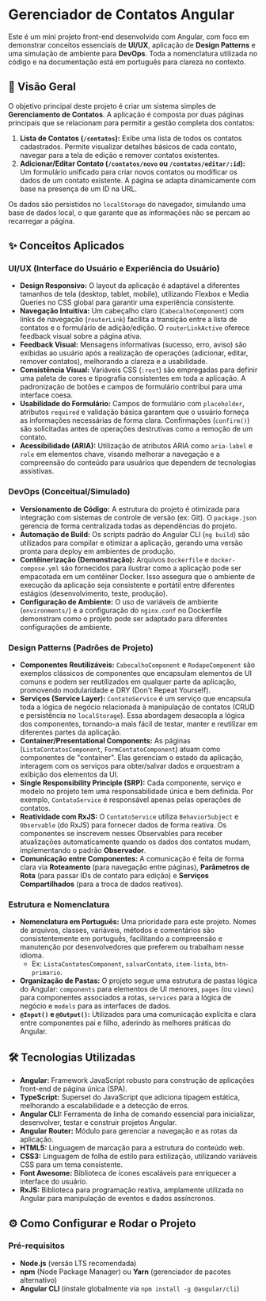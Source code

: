 # Gerenciador de Contatos Angular

Este é um mini projeto front-end desenvolvido com Angular, com foco em demonstrar conceitos essenciais de **UI/UX**, aplicação de **Design Patterns** e uma simulação de ambiente para **DevOps**. Toda a nomenclatura utilizada no código e na documentação está em português para clareza no contexto.

## 🚀 Visão Geral

O objetivo principal deste projeto é criar um sistema simples de **Gerenciamento de Contatos**. A aplicação é composta por duas páginas principais que se relacionam para permitir a gestão completa dos contatos:

1.  **Lista de Contatos (`/contatos`):** Exibe uma lista de todos os contatos cadastrados. Permite visualizar detalhes básicos de cada contato, navegar para a tela de edição e remover contatos existentes.
2.  **Adicionar/Editar Contato (`/contatos/novo` ou `/contatos/editar/:id`):** Um formulário unificado para criar novos contatos ou modificar os dados de um contato existente. A página se adapta dinamicamente com base na presença de um ID na URL.

Os dados são persistidos no `localStorage` do navegador, simulando uma base de dados local, o que garante que as informações não se percam ao recarregar a página.

## ✨ Conceitos Aplicados

### UI/UX (Interface do Usuário e Experiência do Usuário)

* **Design Responsivo:** O layout da aplicação é adaptável a diferentes tamanhos de tela (desktop, tablet, mobile), utilizando Flexbox e Media Queries no CSS global para garantir uma experiência consistente.
* **Navegação Intuitiva:** Um cabeçalho claro (`CabecalhoComponent`) com links de navegação (`routerLink`) facilita a transição entre a lista de contatos e o formulário de adição/edição. O `routerLinkActive` oferece feedback visual sobre a página ativa.
* **Feedback Visual:** Mensagens informativas (sucesso, erro, aviso) são exibidas ao usuário após a realização de operações (adicionar, editar, remover contatos), melhorando a clareza e a usabilidade.
* **Consistência Visual:** Variáveis CSS (`:root`) são empregadas para definir uma paleta de cores e tipografia consistentes em toda a aplicação. A padronização de botões e campos de formulário contribui para uma interface coesa.
* **Usabilidade do Formulário:** Campos de formulário com `placeholder`, atributos `required` e validação básica garantem que o usuário forneça as informações necessárias de forma clara. Confirmações (`confirm()`) são solicitadas antes de operações destrutivas como a remoção de um contato.
* **Acessibilidade (ARIA):** Utilização de atributos ARIA como `aria-label` e `role` em elementos chave, visando melhorar a navegação e a compreensão do conteúdo para usuários que dependem de tecnologias assistivas.

### DevOps (Conceitual/Simulado)

* **Versionamento de Código:** A estrutura do projeto é otimizada para integração com sistemas de controle de versão (ex: Git). O `package.json` gerencia de forma centralizada todas as dependências do projeto.
* **Automação de Build:** Os scripts padrão do Angular CLI (`ng build`) são utilizados para compilar e otimizar a aplicação, gerando uma versão pronta para deploy em ambientes de produção.
* **Contêinerização (Demonstração):** Arquivos `Dockerfile` e `docker-compose.yml` são fornecidos para ilustrar como a aplicação pode ser empacotada em um contêiner Docker. Isso assegura que o ambiente de execução da aplicação seja consistente e portátil entre diferentes estágios (desenvolvimento, teste, produção).
* **Configuração de Ambiente:** O uso de variáveis de ambiente (`environments/`) e a configuração do `nginx.conf` no Dockerfile demonstram como o projeto pode ser adaptado para diferentes configurações de ambiente.

### Design Patterns (Padrões de Projeto)

* **Componentes Reutilizáveis:** `CabecalhoComponent` e `RodapeComponent` são exemplos clássicos de componentes que encapsulam elementos de UI comuns e podem ser reutilizados em qualquer parte da aplicação, promovendo modularidade e DRY (Don't Repeat Yourself).
* **Serviços (Service Layer):** `ContatoService` é um serviço que encapsula toda a lógica de negócio relacionada à manipulação de contatos (CRUD e persistência no `localStorage`). Essa abordagem desacopla a lógica dos componentes, tornando-a mais fácil de testar, manter e reutilizar em diferentes partes da aplicação.
* **Container/Presentational Components:** As páginas (`ListaContatosComponent`, `FormContatoComponent`) atuam como componentes de "container". Elas gerenciam o estado da aplicação, interagem com os serviços para obter/salvar dados e orquestram a exibição dos elementos da UI.
* **Single Responsibility Principle (SRP):** Cada componente, serviço e modelo no projeto tem uma responsabilidade única e bem definida. Por exemplo, `ContatoService` é responsável apenas pelas operações de contatos.
* **Reatividade com RxJS:** O `ContatoService` utiliza `BehaviorSubject` e `Observable` (do RxJS) para fornecer dados de forma reativa. Os componentes se inscrevem nesses Observables para receber atualizações automaticamente quando os dados dos contatos mudam, implementando o padrão **Observador**.
* **Comunicação entre Componentes:** A comunicação é feita de forma clara via **Roteamento** (para navegação entre páginas), **Parâmetros de Rota** (para passar IDs de contato para edição) e **Serviços Compartilhados** (para a troca de dados reativos).

### Estrutura e Nomenclatura

* **Nomenclatura em Português:** Uma prioridade para este projeto. Nomes de arquivos, classes, variáveis, métodos e comentários são consistentemente em português, facilitando a compreensão e manutenção por desenvolvedores que preferem ou trabalham nesse idioma.
    * Ex: `ListaContatosComponent`, `salvarContato`, `item-lista`, `btn-primario`.
* **Organização de Pastas:** O projeto segue uma estrutura de pastas lógica do Angular: `components` para elementos de UI menores, `pages` (ou `views`) para componentes associados a rotas, `services` para a lógica de negócio e `models` para as interfaces de dados.
* **`@Input()` e `@Output()`:** Utilizados para uma comunicação explícita e clara entre componentes pai e filho, aderindo às melhores práticas do Angular.

## 🛠️ Tecnologias Utilizadas

* **Angular:** Framework JavaScript robusto para construção de aplicações front-end de página única (SPA).
* **TypeScript:** Superset do JavaScript que adiciona tipagem estática, melhorando a escalabilidade e a detecção de erros.
* **Angular CLI:** Ferramenta de linha de comando essencial para inicializar, desenvolver, testar e construir projetos Angular.
* **Angular Router:** Módulo para gerenciar a navegação e as rotas da aplicação.
* **HTML5:** Linguagem de marcação para a estrutura do conteúdo web.
* **CSS3:** Linguagem de folha de estilo para estilização, utilizando variáveis CSS para um tema consistente.
* **Font Awesome:** Biblioteca de ícones escaláveis para enriquecer a interface do usuário.
* **RxJS:** Biblioteca para programação reativa, amplamente utilizada no Angular para manipulação de eventos e dados assíncronos.

## ⚙️ Como Configurar e Rodar o Projeto

### Pré-requisitos

* **Node.js** (versão LTS recomendada)
* **npm** (Node Package Manager) ou **Yarn** (gerenciador de pacotes alternativo)
* **Angular CLI** (instale globalmente via `npm install -g @angular/cli`)
